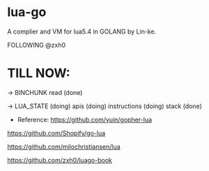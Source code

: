 # lua-go
A complier and VM for lua5.4 in GOLANG by Lin-ke.

FOLLOWING @zxh0

# TILL NOW:
 -> BINCHUNK read (done)

 -> LUA_STATE (doing)
    apis (doing)
    instructions (doing)
    stack (done)


- Reference:
https://github.com/yuin/gopher-lua

https://github.com/Shopify/go-lua

https://github.com/milochristiansen/lua

https://github.com/zxh0/luago-book